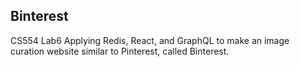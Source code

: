 ## Binterest
CS554 Lab6
Applying Redis, React, and GraphQL to make an image curation website similar to Pinterest, called Binterest.
